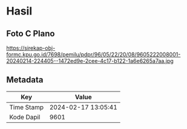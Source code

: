 # Hasil

## Foto C Plano

https://sirekap-obj-formc.kpu.go.id/7698/pemilu/pdpr/96/05/22/20/08/9605222008001-20240214-224405--1472ed9e-2cee-4c17-b122-1a6e6265a7aa.jpg


## Metadata

| Key        | Value               |
| ---------- | ------------------- |
| Time Stamp | 2024-02-17 13:05:41 |
| Kode Dapil | 9601                |



